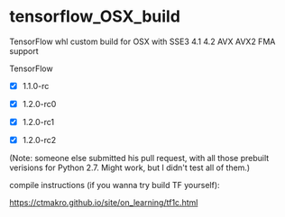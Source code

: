 # tensorflow_OSX_build
TensorFlow whl custom build for OSX with SSE3 4.1 4.2 AVX AVX2 FMA support

TensorFlow

- [x] 1.1.0-rc

- [x] 1.2.0-rc0

- [x] 1.2.0-rc1

- [x] 1.2.0-rc2

(Note: someone else submitted his pull request, with all those prebuilt verisions for Python 2.7. Might work, but I didn't test all of them.)

compile instructions (if you wanna try build TF yourself):

<https://ctmakro.github.io/site/on_learning/tf1c.html>
